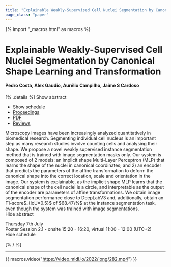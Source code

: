 ```yaml
---
title: "Explainable Weakly-Supervised Cell Nuclei Segmentation by Canonical Shape Learning and Transformation"
page_class: "paper"
---
```


{% import "_macros.html" as macros %}

# Explainable Weakly-Supervised Cell Nuclei Segmentation by Canonical Shape Learning and Transformation

#### Pedro Costa, Alex Gaudio, Aurélio Campilho, Jaime S Cardoso

[% .details %]
<a class="toggle_visibility" data-selector=".abstract" data-level="3">Show abstract</a>
- <a class="toggle_visibility" data-selector=".schedule" data-level="3">Show schedule</a>
- <a href="">Proceedings</a>
- <a href="https://openreview.net/pdf?id=k7JurYNOhQA">PDF</a>
- <a href="https://openreview.net/forum?id=k7JurYNOhQA">Reviews</a>

<p>
    <span class="abstract">
        Microscopy images have been increasingly analyzed quantitatively in biomedical research. Segmenting individual cell nucleus is an important step as many research studies involve counting cells and analysing their shape.  We propose a novel weakly supervised instance segmentation method that is trained with image segmentation masks only.  Our system is composed of 2 models: an  implicit shape Multi-Layer Perceptron (MLP) that learns the shape of the nuclei in canonical coordinates; and 2) an encoder that predicts the parameters of the affine transformation to deform the canonical shape into the correct location, scale and orientation in the image. Our system is explainable, as the implicit shape MLP learns that the canonical shape of the cell nuclei is a circle, and interpretable as the output of the encoder are parameters of affine transformations. We obtain image segmentation performance close to DeepLabV3 and, additionally, obtain an F1-score$_{IoU=0.5}$ of $68.47\%$ at the instance segmentation task, even though the system was trained with image segmentations.
        <br>
        <span class="actions"><a class="toggle_visibility" data-level="2">Hide abstract</a></span>
    </span>
</p>

<p>
    <span class="schedule">
        Thursday 7th July<br>Poster Session 2.1 - onsite 15:20 - 16:20, virtual 11:00 - 12:00 (UTC+2)
        <br>
        <span class="actions"><a class="toggle_visibility" data-level="2">Hide schedule</a></span>
    </span>
</p>

[% / %]


---
{{ macros.video("https://video.midl.io/2022/long/282.mp4") }}
